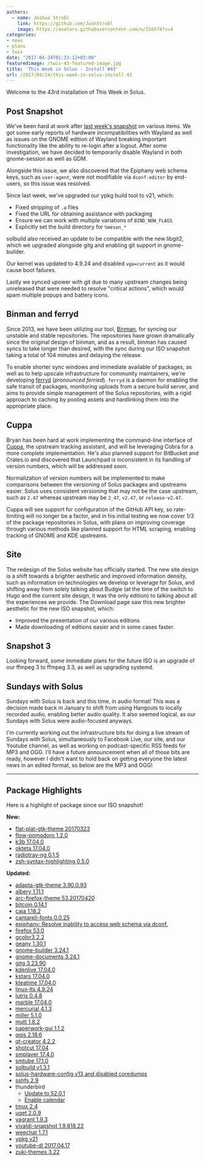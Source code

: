 ```yaml
---
authors:
  - name: Joshua Strobl
    link: https://github.com/JoshStrobl
    image: https://avatars.githubusercontent.com/u/156574?v=4
categories:
- news
- plans
- twis
date: "2017-04-24T01:33:12+03:00"
featuredimage: /twis-43-featured-image.jpg
title: 'This Week in Solus - Install #43'
url: /2017/04/24/this-week-in-solus-install-43
---
```


Welcome to the 43rd installation of This Week in Solus.

## Post Snapshot

We've been hard at work after [last week's snapshot](/2017/04/18/solus-releases-iso-snapshot-20170418-0/) on various items. We got some early reports of hardware incompatibilities with Wayland as well as issues on the GNOME edition of Wayland breaking important functionality like the ability to re-login after a logout. After some investigation, we have decided to temporarily disable Wayland in both gnome-session as well as GDM.

Alongside this issue, we also discovered that the Epiphany web schema keys, such as `user-agent`, were not modifiable via `dconf-editor` by end-users, so this issue was resolved.

Since last week, we've upgraded our ypkg build tool to v21, which:

- Fixed stripping of `.a` files
- Fixed the URL for obtaining assistance with packaging
- Ensure we can work with multiple variations of `BIND_NOW_FLAGS`
- Explicitly set the build directory for `%meson_*`

solbuild also received an update to be compatible with the new libgit2, which we upgraded alongside gitg and enabling git support in gnome-builder.

Our kernel was updated to 4.9.24 and disabled `vga=current` as it would cause boot failures.

Lastly we synced upower with git due to many upstream changes being unreleased that were needed to resolve "critical actions", which would spam multiple popups and battery icons.

## Binman and ferryd

Since 2013, we have been utilizing our tool, [Binman](https://github.com/solus-project/ypkg/blob/master/repo/binman.py), for syncing our unstable and stable repositories. The repositories have grown dramatically since the original design of binman, and as a result, binman has caused syncs to take longer than desired, with the sync during our ISO snapshot taking a total of 104 minutes and delaying the release.

To enable shorter sync windows and immediate available of packages, as well as to help upscale infrastructure for community maintainers, we're developing [ferryd](https://github.com/solus-project/ferryd) (*pronounced ferried*). `ferryd` is a daemon for enabling the safe transit of packages, monitoring uploads from a secure build server, and aims to provide simple management of the Solus repositories, with a rigid approach to caching by pooling assets and hardlinking them into the appropriate place.

## Cuppa

Bryan has been hard at work implementing the command-line interface of [Cuppa](https://github.com/DataDrake/cuppa), the upstream tracking assistant, and will be leveraging Cobra for a more complete implementation. He's also planned support for BitBucket and Crates.io and discovered that Launchpad is inconsistent in its handling of version numbers, which will be addressed soon.

Normalization of version numbers will be implemented to make comparisons between the versioning of Solus packages and upstreams easier. Solus uses consistent versioning that may not be the case upstream, such as `2.47` whereas upstream may be `2_47`, `v2.47`, or `release-v2.47`.

Cuppa will see support for configuration of the GitHub API key, so rate-limiting will no longer be a factor, and in his initial testing we now cover 1/3 of the package repositories in Solus, with plans on improving coverage through various methods like planned support for HTML scraping, enabling tracking of GNOME and KDE upstreams.

## Site

The redesign of the Solus website has officially started. The new site design is a shift towards a brighter aesthetic and improved information density, such as information on technologies we develop or leverage for Solus, and shifting away from solely talking about Budgie (at the time of the switch to Hugo and the current site design, it was the only edition) to talking about all the experiences we provide. The Download page saw this new brighter aesthetic for the new ISO snapshot, which:

- Improved the presentation of our various editions
- Made downloading of editions easier and in some cases faster.

## Snapshot 3

Looking forward, some immediate plans for the future ISO is an upgrade of our ffmpeg 3 to ffmpeg 3.3, as well as upgrading systemd.

## Sundays with Solus

Sundays with Solus is back and this time, in audio format! This was a decision made back in January to shift from using Hangouts to locally recorded audio, enabling better audio quality. It also seemed logical, as our Sundays with Solus were audio-focused anyways.

I'm currently working out the infrastructure bits for doing a live stream of Sundays with Solus, simultaneously to Facebook Live, our site, and our Youtube channel, as well as working on podcast-specific RSS feeds for MP3 and OGG. I'll have a future announcement when all of those bits are ready, however I didn't want to hold back on getting everyone the latest news in an edited format, so below are the MP3 and OGG!

---

## Package Highlights

Here is a highlight of package since our ISO snapshot!

**New:**

- [flat-plat-gtk-theme 20170323](https://git.solus-project.com/packages/flat-plat-gtk-theme/commit/?id=48d5fd394c285e9b1e864b4291825fb02c830da1)
- [flow-pomodoro 1.2.0](https://git.solus-project.com/packages/flow-pomodoro/commit/?id=ced21c1ee1c3eda35d6f961a2edd8f98f769120d)
- [k3b 17.04.0](https://git.solus-project.com/packages/k3b/commit/?id=d8f8a143a83a9ba71198f1d736becf822d100683)
- [okteta 17.04.0](https://git.solus-project.com/packages/okteta/commit/?id=8ac3183c69d8a413f89111d91218807f9914b60a)
- [radiotray-ng 0.1.5](https://git.solus-project.com/packages/radiotray-ng/commit/?id=ec251b1a49f862725f8786983b05942cc4f44149)
- [zsh-syntax-highlighting 0.5.0](https://git.solus-project.com/packages/zsh-syntax-highlighting/commit/?id=a9cfa4679e434df089422d3bfae71a6da51c7f1b)

**Updated:**

- [adapta-gtk-theme 3.90.0.93](https://git.solus-project.com/packages/adapta-gtk-theme/commit/?id=174c15d8246938054a103ccec05be7de47f849e8)
- [albery 1.11.1](https://git.solus-project.com/packages/albert/commit/?id=a1e894840168d855b87ca4aa22928a855343007a)
- [arc-firefox-theme 53.20170420](https://git.solus-project.com/packages/arc-firefox-theme/commit/?id=9258419377941a61b413a0920f90873602b27a98)
- [bitcoin 0.14.1](https://git.solus-project.com/packages/bitcoin/commit/?id=f4f869442aee10045fc9ac2d7300ccbdee4e1b93)
- [caja 1.18.2](https://git.solus-project.com/packages/caja/commit/?id=00219789545082a4f06df30d04ddb2fd68ba05b3)
- [cantarell-fonts 0.0.25](https://git.solus-project.com/packages/cantarell-fonts/commit/?id=342739025d9b223bbc0c03fe5134e8cd9a8d3fc8)
- [epiphany: Resolve inability to access web schema via dconf.](https://git.solus-project.com/packages/epiphany/commit/?id=a5d184a659d2c19bf94110891de6c14c5ceacec1)
- [firefox 53.0](https://git.solus-project.com/packages/firefox/commit/?id=fce23633d2ff669af5b5fd23ab4042afc937dc49)
- [gcolor3 2.2](https://git.solus-project.com/packages/gcolor3/commit/?id=cecac4ec4accba0c6568420d548123b82a354604)
- [geany 1.30.1](https://git.solus-project.com/packages/geany/commit/?id=e0a6dd5828ff50a34190a76621d1f7eaaec4aab3)
- [gnome-builder 3.24.1](https://git.solus-project.com/packages/gnome-builder/commit/?id=f107e56e8b5c863b8e78ce21f477b4ad88c27360)
- [gnome-documents 3.24.1](https://git.solus-project.com/packages/gnome-documents/commit/?id=7f86d0b61f9b38fabd7c48929ca8c6dd8fcb09ac)
- [gitg 3.23.90](https://git.solus-project.com/packages/gitg/commit/?id=4ae926e8f6adad52801f87ba1f9eb082dcf56361)
- [kdenlive 17.04.0](https://git.solus-project.com/packages/kdenlive/commit/?id=2ec3f10d1f755982b69f0de4fdfcccbadd9455fb)
- [kstars 17.04.0](https://git.solus-project.com/packages/kstars/commit/?id=a253edcacbb59d9222e52333bd61dd74b079cadf)
- [kteatime 17.04.0](https://git.solus-project.com/packages/kteatime/commit/?id=bed36d34a00d8faf115f35d67a13f885a648a9fa)
- [linux-lts 4.9.24](https://git.solus-project.com/packages/linux-lts/commit/?id=2b3729f4d808fd52ce9767481d844341f77b0bdd)
- [lutris 0.4.8](https://git.solus-project.com/packages/lutris/commit/?id=d28e68d5c5b2595864fa8ab50501017ebf9b6dc5)
- [marble 17.04.0](https://git.solus-project.com/packages/marble/commit/?id=b5f7ca740490a30daa47849f204d724b77fd1c7a)
- [mercurial 4.1.3](https://git.solus-project.com/packages/mercurial/commit/?id=1c2997c96a48e24a3482afadf14694ca83ab07a1)
- [miller 5.1.0](https://git.solus-project.com/packages/miller/commit/?id=e5a4dd1293587cf4a2665934df4f0f6c32a67a75)
- [mutt 1.8.2](https://git.solus-project.com/packages/mutt/commit/?id=f6f02a66c55e5f2fc50aaa30cd98a0c9adb757b5)
- [paperwork-gui 1.1.2](https://git.solus-project.com/packages/paperwork-gui/commit/?id=af18deabf49496e15f61809df9efb6307b864079)
- [qgis 2.18.6](https://git.solus-project.com/packages/qgis/commit/?id=24a407ede278a08ff1d2978ba41dc3e53d1107ef)
- [qt-creator 4.2.2](https://git.solus-project.com/packages/qt-creator/commit/?id=6580cfd7583f2bc38daa4ae7a77f6b649a724544)
- [shotcut 17.04](https://git.solus-project.com/packages/shotcut/commit/?id=a10f4a360488d53ecf81a9c47a1bc185fd4ee2e1)
- [smplayer 17.4.0](https://git.solus-project.com/packages/smplayer/commit/?id=f353a62b4f9f675f168ce4e40f76ed157d380802)
- [smtube 17.1.0](https://git.solus-project.com/packages/smtube/commit/?id=ff650a4fcbd36e7f073ec79d1e70ae00bd240317)
- [solbuild v1.3.1](https://git.solus-project.com/packages/solbuild/commit/?id=78ad1fac230a1e5db66b3364920c93057d9ff3f6)
- [solus-hardware-config v13 and disabled coredumps](https://git.solus-project.com/packages/solus-hardware-config/commit/?id=ae82d4b3aad7dbc34c29f2de482173d7fbb65a62)
- [sshfs 2.9](https://git.solus-project.com/packages/sshfs/commit/?id=8b4f8dab6c001e4a6a245b72fd4c109a8d603383)
- thunderbird
  - [Update to 52.0.1](https://git.solus-project.com/packages/thunderbird/commit/?id=d0ea238e44ea51fbe3e348454264b90dadaab947)
  - [Enable calendar](https://git.solus-project.com/packages/thunderbird/commit/?id=c679a9bd81bab3cad2604fd48e44d105802ee9e6)
- [tmux 2.4](https://git.solus-project.com/packages/tmux/commit/?id=05eab4c9ed8b68109ac0dc14521fb3c3242771bc)
- [uget 2.0.9](https://git.solus-project.com/packages/uget/commit/?id=7ba8d4274b7f6c4fa2156974e1a8e8728f2e588a)
- [vagrant 1.9.3](https://git.solus-project.com/packages/vagrant/commit/?id=39046cc89568eaeaac652212b72322d53f1d3810)
- [vivaldi-snapshot 1.9.818.22](https://git.solus-project.com/packages/vivaldi-snapshot/commit/?id=b8e0017003eb54dcaaf89e487cc1c889cbd89aba)
- [weechat 1.7.1](https://git.solus-project.com/packages/weechat/commit/?id=8a1ed9b19a16a3abb46570e3bdfcccf21073361c)
- [ypkg v21](https://git.solus-project.com/packages/ypkg/commit/?id=2cbd149ebf5111016e086ac3958a247aa4b431a1)
- [youtube-dl 2017.04.17](https://git.solus-project.com/packages/youtube-dl/commit/?id=37bd9eddd55a3b934b14add30c7172bf2872591a)
- [zuki-themes 3.22](https://git.solus-project.com/packages/zuki-themes/commit/?id=499d01341c4f389c255bd8ebaccdfb9ef171639a)
